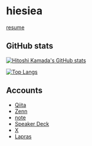 # hiesiea

[resume](https://hiesiea.github.io/resume/)

## GitHub stats

[![Hitoshi Kamada's GitHub stats](https://github-readme-stats.vercel.app/api?username=hiesiea&show_icons=true&count_private=true)](https://github.com/anuraghazra/github-readme-stats)

[![Top Langs](https://github-readme-stats.vercel.app/api/top-langs/?username=hiesiea)](https://github.com/anuraghazra/github-readme-stats)

## Accounts

- [Qiita](https://qiita.com/hiesiea)
- [Zenn](https://zenn.dev/kmd_htsh0226)
- [note](https://note.com/kmd_htsh)
- [Speaker Deck](https://speakerdeck.com/kmd_htsh0226)
- [X](https://x.com/kmd_htsh0226)
- [Lapras](https://lapras.com/public/PQIRUSU)

